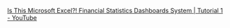 [Is This Microsoft Excel?! Financial Statistics Dashboards System | Tutorial 1 - YouTube](https://www.youtube.com/watch?v=z26zbiGJnd4)